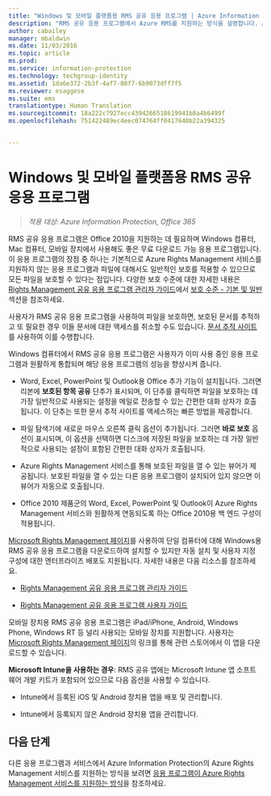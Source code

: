 ```yaml
---
title: "Windows 및 모바일 플랫폼용 RMS 공유 응용 프로그램 | Azure Information Protection"
description: "RMS 공유 응용 프로그램에서 Azure RMS를 지원하는 방식을 설명합니다. Azure RMS는 Office 2010을 지원하기 위해 필요하며 Windows 컴퓨터, Mac 컴퓨터 및 모바일 장치에서도 사용할 수 있는 무료 다운로드 가능 응용 프로그램입니다."
author: cabailey
manager: mbaldwin
ms.date: 11/03/2016
ms.topic: article
ms.prod: 
ms.service: information-protection
ms.technology: techgroup-identity
ms.assetid: 1da6e372-2b3f-4af7-80f7-6b9073dff7f5
ms.reviewer: esaggese
ms.suite: ems
translationtype: Human Translation
ms.sourcegitcommit: 18a222c7927ecc4394266518619941b8a4b6499f
ms.openlocfilehash: 751422489ec4eec074764ff0417640b22a394325


---
```



# <a name="rms-sharing-application-for-windows-and-mobile-platforms"></a>Windows 및 모바일 플랫폼용 RMS 공유 응용 프로그램

>*적용 대상: Azure Information Protection, Office 365*

RMS 공유 응용 프로그램은 Office 2010을 지원하는 데 필요하며 Windows 컴퓨터, Mac 컴퓨터, 모바일 장치에서 사용해도 좋은 무료 다운로드 가능 응용 프로그램입니다. 이 응용 프로그램의 장점 중 하나는 기본적으로 Azure Rights Management 서비스를 지원하지 않는 응용 프로그램과 파일에 대해서도 일반적인 보호를 적용할 수 있으므로 모든 파일을 보호할 수 있다는 점입니다. 다양한 보호 수준에 대한 자세한 내용은 [Rights Management 공유 응용 프로그램 관리자 가이드](../rms-client/sharing-app-admin-guide.md)에서 [보호 수준 - 기본 및 일반](../rms-client/sharing-app-admin-guide-technical.md#levels-of-protection--native-and-generic) 섹션을 참조하세요.

사용자가 RMS 공유 응용 프로그램을 사용하여 파일을 보호하면, 보호된 문서를 추적하고 또 필요한 경우 이들 문서에 대한 액세스를 취소할 수도 있습니다. [문서 추적 사이트](http://go.microsoft.com/fwlink/?LinkId=529562)를 사용하여 이를 수행합니다.

Windows 컴퓨터에서 RMS 공유 응용 프로그램은 사용자가 이미 사용 중인 응용 프로그램과 원활하게 통합되며 해당 응용 프로그램의 성능을 향상시켜 줍니다.

-   Word, Excel, PowerPoint 및 Outlook용 Office 추가 기능이 설치됩니다. 그러면 리본에 **보호된 항목 공유** 단추가 표시되며, 이 단추를 클릭하면 파일을 보호하는 데 가장 일반적으로 사용되는 설정을 메일로 전송할 수 있는 간편한 대화 상자가 호출됩니다. 이 단추는 또한 문서 추적 사이트를 액세스하는 빠른 방법을 제공합니다.

-   파일 탐색기에 새로운 마우스 오른쪽 클릭 옵션이 추가됩니다. 그러면 **바로 보호** 옵션이 표시되며, 이 옵션을 선택하면 디스크에 저장된 파일을 보호하는 데 가장 일반적으로 사용되는 설정이 포함된 간편한 대화 상자가 호출됩니다.

-   Azure Rights Management 서비스를 통해 보호된 파일을 열 수 있는 뷰어가 제공됩니다. 보호된 파일을 열 수 있는 다른 응용 프로그램이 설치되어 있지 않으면 이 뷰어가 자동으로 호출됩니다.

-   Office 2010 제품군의 Word, Excel, PowerPoint 및 Outlook이 Azure Rights Management 서비스와 원활하게 연동되도록 하는 Office 2010용 백 엔드 구성이 적용됩니다.

[Microsoft Rights Management 페이지](http://go.microsoft.com/fwlink/?LinkId=303970)를 사용하여 단일 컴퓨터에 대해 Windows용 RMS 공유 응용 프로그램을 다운로드하여 설치할 수 있지만 자동 설치 및 사용자 지정 구성에 대한 엔터프라이즈 배포도 지원됩니다. 자세한 내용은 다음 리소스를 참조하세요.

-   [Rights Management 공유 응용 프로그램 관리자 가이드](../rms-client/sharing-app-admin-guide.md)

-   [Rights Management 공유 응용 프로그램 사용자 가이드](../rms-client/sharing-app-user-guide.md)

모바일 장치용 RMS 공유 응용 프로그램은 iPad/iPhone, Android, Windows Phone, Windows RT 등 널리 사용되는 모바일 장치를 지원합니다. 사용자는 [Microsoft Rights Management 페이지](http://go.microsoft.com/fwlink/?LinkId=303970)의 링크를 통해 관련 스토어에서 이 앱을 다운로드할 수 있습니다.

**Microsoft Intune을 사용하는 경우**: RMS 공유 앱에는 Microsoft Intune 앱 소프트웨어 개발 키트가 포함되어 있으므로 다음 옵션을 사용할 수 있습니다.

-   Intune에서 등록된 iOS 및 Android 장치용 앱을 배포 및 관리합니다.

-   Intune에서 등록되지 않은 Android 장치용 앱을 관리합니다.


## <a name="next-steps"></a>다음 단계
다른 응용 프로그램과 서비스에서 Azure Information Protection의 Azure Rights Management 서비스를 지원하는 방식을 보려면 [응용 프로그램이 Azure Rights Management 서비스를 지원하는 방식](applications-support.md)을 참조하세요.




<!--HONumber=Nov16_HO1-->


